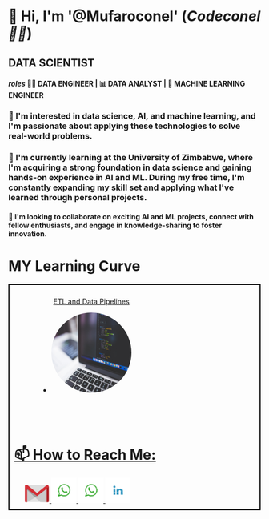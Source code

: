 # 👋 Hi, I'm '@Mufaroconel' (*Codeconel👨‍💻*)

## DATA SCIENTIST

#### *roles* 👨‍💻 DATA ENGINEER | 📊 DATA ANALYST | 🤖 MACHINE LEARNING ENGINEER

### 👀 I'm interested in data science, AI, and machine learning, and I'm passionate about applying these technologies to solve real-world problems.

### 🌱 I'm currently learning at the University of Zimbabwe, where I'm acquiring a strong foundation in data science and gaining hands-on experience in AI and ML. During my free time, I'm constantly expanding my skill set and applying what I've learned through personal projects.

#### 💞️ I'm looking to collaborate on exciting AI and ML projects, connect with fellow enthusiasts, and engage in knowledge-sharing to foster innovation.

# MY Learning Curve

<div style="border: 2px solid black; padding: 10px;">
    <div style="display: inline-block; text-align: center; margin-left: 50px;">
        <a href="https://github.com/Mufaroconel/ETL-and-Data-Pipelines-with-Shell-Airflow-and-Kafka">
            <ul>ETL and Data Pipelines</ul>
           <ul>
           <li><img src="coding-1853305_1280.jpg" alt="Data" style="width: 160px; height: 160px; border-radius: 50%;"></li>
           </ul>
</div>

<br><br>

# 📫 How to Reach Me:

<div style="margin-left: 20px;">
    <a href="https://mail.google.com/mail/?view=cm&fs=1&to=nyakudyamufa2002@gmail.com&su=Excited%20to%20Connect!&body=Hello%20Codeconel👨‍💻,%0A%0AI%20hope%20this%20email%20finds%20you%20well!%20I%20am%20excited%20to%20connect%20with%20you%20and%20would%20like%20to%20discuss%20the%20following%20topic(s):%0A%0A[Add%20your%20message%20here]%0A%0APlease%20feel%20free%20to%20reply%20to%20this%20email%20with%20any%20information%20or%20questions.%0A%0AThank%20you%20and%20have%20a%20great%20day!%0A%0A[Enter%20Your%20Name%20and%20Contact%20Information]%0A%0A%Bcc=someone.else@example.com)">
        <img src="gmail-4561841_1280.png" alt="Gmail Icon" style="width: 50px; height: auto;">
    </a>
    <a href="https://wa.me/+263776681617">
        <img src="whatsapp-1844471_1280.png" alt="WhatsApp Icon" style="width: 50px; height: auto;">
    </a>
    <a href="https://wa.me/+263711475883">
        <img src="whatsapp-1844471_1280.png" alt="WhatsApp Icon" style="width: 50px; height: auto;">
    </a>
    <a href="https://www.linkedin.com/in/mufaro-nyakudya-761505232/">
        <img src="social-1834011_1280.png" alt="LinkedIn Icon" style="width: 50px; height: auto;">
    </a>
</div>
